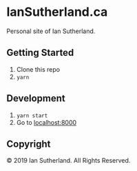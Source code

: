 # IanSutherland.ca

Personal site of Ian Sutherland.

## Getting Started

1. Clone this repo
1. `yarn`

## Development

1. `yarn start`
1. Go to [localhost:8000](http://localhost:8000)

## Copyright

&copy; 2019 Ian Sutherland. All Rights Reserved.
